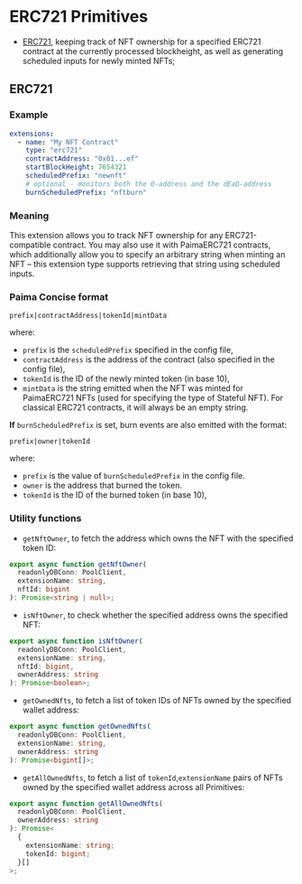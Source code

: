 # ERC721 Primitives

- [ERC721](#erc721), keeping track of NFT ownership for a specified ERC721 contract at the currently processed blockheight, as well as generating scheduled inputs for newly minted NFTs;

## ERC721

### Example

```yaml
extensions:
  - name: "My NFT Contract"
    type: "erc721"
    contractAddress: "0x01...ef"
    startBlockHeight: 7654321
    scheduledPrefix: "newnft"
    # optional - monitors both the 0-address and the dEaD-address
    burnScheduledPrefix: "nftburn"
```

### Meaning

This extension allows you to track NFT ownership for any ERC721-compatible contract. You may also use it with PaimaERC721 contracts, which additionally allow you to specify an arbitrary string when minting an NFT &ndash; this extension type supports retrieving that string using scheduled inputs.

### Paima Concise format

```
prefix|contractAddress|tokenId|mintData
```

where:

- `prefix` is the `scheduledPrefix` specified in the config file,
- `contractAddress` is the address of the contract (also specified in the config file),
- `tokenId` is the ID of the newly minted token (in base 10),
- `mintData` is the string emitted when the NFT was minted for PaimaERC721 NFTs (used for specifying the type of Stateful NFT). For classical ERC721 contracts, it will always be an empty string.


**If** `burnScheduledPrefix` is set, burn events are also emitted with the format:

```
prefix|owner|tokenId
```

where:

- `prefix` is the value of `burnScheduledPrefix` in the config file.
- `owner` is the address that burned the token.
- `tokenId` is the ID of the burned token (in base 10),


### Utility functions

- `getNftOwner`, to fetch the address which owns the NFT with the specified token ID:

```ts
export async function getNftOwner(
  readonlyDBConn: PoolClient,
  extensionName: string,
  nftId: bigint
): Promise<string | null>;
```

- `isNftOwner`, to check whether the specified address owns the specified NFT:

```ts
export async function isNftOwner(
  readonlyDBConn: PoolClient,
  extensionName: string,
  nftId: bigint,
  ownerAddress: string
): Promise<boolean>;
```

- `getOwnedNfts`, to fetch a list of token IDs of NFTs owned by the specified wallet address:

```ts
export async function getOwnedNfts(
  readonlyDBConn: PoolClient,
  extensionName: string,
  ownerAddress: string
): Promise<bigint[]>;
```

- `getAllOwnedNfts`, to fetch a list of `tokenId`,`extensionName` pairs of NFTs owned by the specified wallet address across all Primitives:

```ts
export async function getAllOwnedNfts(
  readonlyDBConn: PoolClient,
  ownerAddress: string
): Promise<
  {
    extensionName: string;
    tokenId: bigint;
  }[]
>;
```
